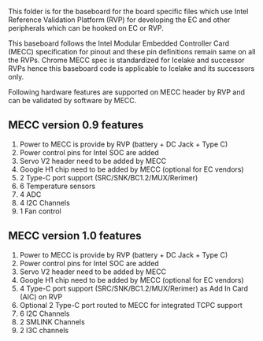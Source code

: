 This folder is for the baseboard for the board specific files which use Intel
Reference Validation Platform (RVP) for developing the EC and other peripherals
which can be hooked on EC or RVP.

This baseboard follows the Intel Modular Embedded Controller Card (MECC)
specification for pinout and these pin definitions remain same on all the RVPs.
Chrome MECC spec is standardized for Icelake and successor RVPs hence this
baseboard code is applicable to Icelake and its successors only.

Following hardware features are supported on MECC header by RVP and can be
validated by software by MECC.

## MECC version 0.9 features

1.  Power to MECC is provide by RVP (battery + DC Jack + Type C)
2.  Power control pins for Intel SOC are added
3.  Servo V2 header need to be added by MECC
4.  Google H1 chip need to be added by MECC (optional for EC vendors)
5.  2 Type-C port support (SRC/SNK/BC1.2/MUX/Rerimer)
6.  6 Temperature sensors
7.  4 ADC
8.  4 I2C Channels
9.  1 Fan control

## MECC version 1.0 features

1.  Power to MECC is provide by RVP (battery + DC Jack + Type C)
2.  Power control pins for Intel SOC are added
3.  Servo V2 header need to be added by MECC
4.  Google H1 chip need to be added by MECC (optional for EC vendors)
5.  4 Type-C port support (SRC/SNK/BC1.2/MUX/Rerimer) as Add In Card (AIC) on
    RVP
6.  Optional 2 Type-C port routed to MECC for integrated TCPC support
7.  6 I2C Channels
8.  2 SMLINK Channels
9.  2 I3C channels
